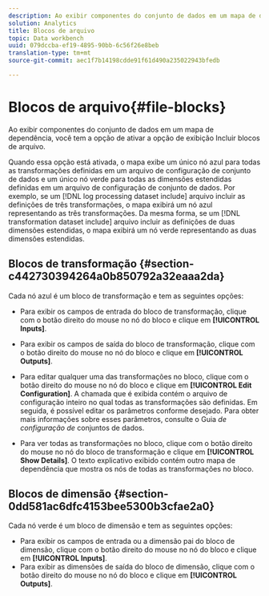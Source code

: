 ```yaml
---
description: Ao exibir componentes do conjunto de dados em um mapa de dependência, você tem a opção de ativar a opção de exibição Incluir blocos de arquivo.
solution: Analytics
title: Blocos de arquivo
topic: Data workbench
uuid: 079dccba-ef19-4895-90bb-6c56f26e8beb
translation-type: tm+mt
source-git-commit: aec1f7b14198cdde91f61d490a235022943bfedb

---
```



# Blocos de arquivo{#file-blocks}

Ao exibir componentes do conjunto de dados em um mapa de dependência, você tem a opção de ativar a opção de exibição Incluir blocos de arquivo.

Quando essa opção está ativada, o mapa exibe um único nó azul para todas as transformações definidas em um arquivo de configuração de conjunto de dados e um único nó verde para todas as dimensões estendidas definidas em um arquivo de configuração de conjunto de dados. Por exemplo, se um [!DNL log processing dataset include] arquivo incluir as definições de três transformações, o mapa exibirá um nó azul representando as três transformações. Da mesma forma, se um [!DNL transformation dataset include] arquivo incluir as definições de duas dimensões estendidas, o mapa exibirá um nó verde representando as duas dimensões estendidas.

## Blocos de transformação {#section-c442730394264a0b850792a32eaaa2da}

Cada nó azul é um bloco de transformação e tem as seguintes opções:

* Para exibir os campos de entrada do bloco de transformação, clique com o botão direito do mouse no nó do bloco e clique em **[!UICONTROL Inputs]**.
* Para exibir os campos de saída do bloco de transformação, clique com o botão direito do mouse no nó do bloco e clique em **[!UICONTROL Outputs]**.
* Para editar qualquer uma das transformações no bloco, clique com o botão direito do mouse no nó do bloco e clique em **[!UICONTROL Edit Configuration]**. A chamada que é exibida contém o arquivo de configuração inteiro no qual todas as transformações são definidas. Em seguida, é possível editar os parâmetros conforme desejado. Para obter mais informações sobre esses parâmetros, consulte o Guia *de configuração de* conjuntos de dados.

* Para ver todas as transformações no bloco, clique com o botão direito do mouse no nó do bloco de transformação e clique em **[!UICONTROL Show Details]**. O texto explicativo exibido contém outro mapa de dependência que mostra os nós de todas as transformações no bloco.

## Blocos de dimensão {#section-0dd581ac6dfc4153bee5300b3cfae2a0}

Cada nó verde é um bloco de dimensão e tem as seguintes opções:

* Para exibir os campos de entrada ou a dimensão pai do bloco de dimensão, clique com o botão direito do mouse no nó do bloco e clique em **[!UICONTROL Inputs]**.
* Para exibir as dimensões de saída do bloco de dimensão, clique com o botão direito do mouse no nó do bloco e clique em **[!UICONTROL Outputs]**.

